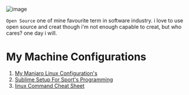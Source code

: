 ![image](https://user-images.githubusercontent.com/42891236/148771952-96565292-ed71-4e85-976c-3dedd8c7f866.png)


`Open Source` one of mine favourite term in software industry. i love to use open source and creat though i'm not enough capable to creat, but who cares? one day i will.

# My Machine Configurations 

1. [My Manjaro Linux Configuration's](https://github.com/anikakash/Configurations-Of-Mine-Machine/blob/main/Manjaro-set-up.md)
2. [Sublime Setup For Sport's Programming](https://github.com/anikakash/Configurations-Of-Mine-Machine/blob/main/sublime-set-up.md)
3. [linux Command Cheat Sheet](https://github.com/anikakash/Configurations-Of-Mine-Machine/blob/main/linux-command-cheat-sheet.md)
